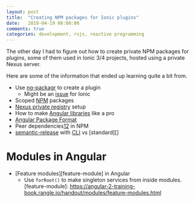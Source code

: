 ```yaml
---
layout: post
title:  "Creating NPM packages for Ionic plugins"
date:   2018-04-19 08:00:00
comments: true
categories: development, rxjs, reactive programming
---
```


The other day I had to figure out how to create private NPM packages for plugins, some of them used in Ionic 3/4 projects, hosted using a private Nexus server. 

Here are some of the information that ended up learning quite a bit from.

* Use [ng-packagr][ng-packagr] to create a plugin
    * Might be an [issue][ng-packagr-issue] for Ionic
* Scoped [NPM][npm-scope] packages
* [Nexus private registry][nexus-registry] setup
* How to make [Angular libraries][angular-libs] like a pro
* [Angular Package Format][apf]
* Peer dependencies[1][peer-1][2][peer-2] in NPM
* [semantic-release][semantic-release] with [CLI][semantic-release-cli] vs [standard][]

# Modules in Angular
* [Feature modules][feature-module] in Angular
    * Use `forRoot()` to make singleton services from inside modules.
[feature-module]: https://angular-2-training-book.rangle.io/handout/modules/feature-modules.html


[ng-packagr]: https://medium.com/@nikolasleblanc/building-an-angular-4-component-library-with-the-angular-cli-and-ng-packagr-53b2ade0701e
[ng-packagr-issue]: https://github.com/dherges/ng-packagr/issues/434
[nexus-registry]: https://blog.sonatype.com/using-nexus-3-as-your-repository-part-2-npm-packages
[npm-scope]: https://docs.npmjs.com/misc/scope#associating-a-scope-with-a-registry
[angular-libs]: https://www.youtube.com/watch?v=K4YMmwxGKjY
[apf]: https://docs.google.com/document/d/1CZC2rcpxffTDfRDs6p1cfbmKNLA6x5O-NtkJglDaBVs/edit
[peer-1]: https://stackoverflow.com/questions/18875674/whats-the-difference-between-dependencies-devdependencies-and-peerdependencies
[peer-2]: https://nodejs.org/en/blog/npm/peer-dependencies/
[semantic-release]: https://github.com/semantic-release/semantic-release
[semantic-release-cli]: https://github.com/semantic-release/cli
[standard-version]: https://github.com/conventional-changelog/standard-version/